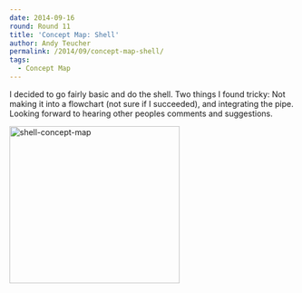 ```yaml
---
date: 2014-09-16
round: Round 11
title: 'Concept Map: Shell'
author: Andy Teucher
permalink: /2014/09/concept-map-shell/
tags:
  - Concept Map
---
```

I decided to go fairly basic and do the shell. Two things I found tricky: Not making it into a flowchart (not sure if I succeeded), and integrating the pipe. Looking forward to hearing other peoples comments and suggestions.

[<img src="http://files.software-carpentry.org/training-course/2014/09/shell-concept-map-300x277.jpg" alt="shell-concept-map" width="300" height="277" class="alignnone size-medium wp-image-8687" />][1]

 [1]: http://files.software-carpentry.org/training-course/2014/09/shell-concept-map.jpg
